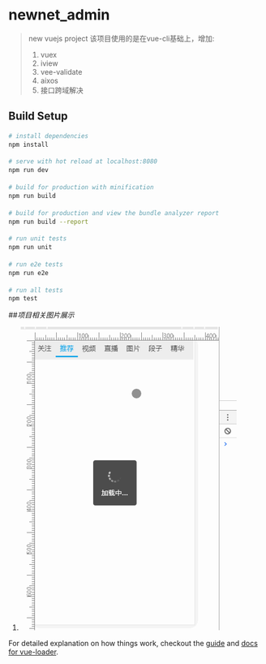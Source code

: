 # newnet_admin

> new vuejs project
> 该项目使用的是在vue-cli基础上，增加:
>1. vuex
>2. iview
>3. vee-validate
>4. aixos
>5. 接口跨域解决
## Build Setup

``` bash
# install dependencies
npm install

# serve with hot reload at localhost:8080
npm run dev

# build for production with minification
npm run build

# build for production and view the bundle analyzer report
npm run build --report

# run unit tests
npm run unit

# run e2e tests
npm run e2e

# run all tests
npm test
``` 
##*项目相关图片展示*
1. ![view](./src/assets/img/view_0714.gif "百度logo") 

For detailed explanation on how things work, checkout the [guide](http://vuejs-templates.github.io/webpack/) and [docs for vue-loader](http://vuejs.github.io/vue-loader).
